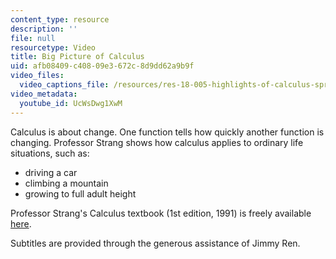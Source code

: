 ```yaml
---
content_type: resource
description: ''
file: null
resourcetype: Video
title: Big Picture of Calculus
uid: afb08409-c408-09e3-672c-8d9dd62a9b9f
video_files:
  video_captions_file: /resources/res-18-005-highlights-of-calculus-spring-2010/highlights_of_calculus/big-picture-of-calculus/UcWsDwg1XwM.vtt
video_metadata:
  youtube_id: UcWsDwg1XwM
---
```


Calculus is about change. One function tells how quickly another function is changing. Professor Strang shows how calculus applies to ordinary life situations, such as:

*   driving a car
*   climbing a mountain
*   growing to full adult height

Professor Strang's Calculus textbook (1st edition, 1991) is freely available [here](/courses/res-18-001-calculus-online-textbook-spring-2005/).

Subtitles are provided through the generous assistance of Jimmy Ren.